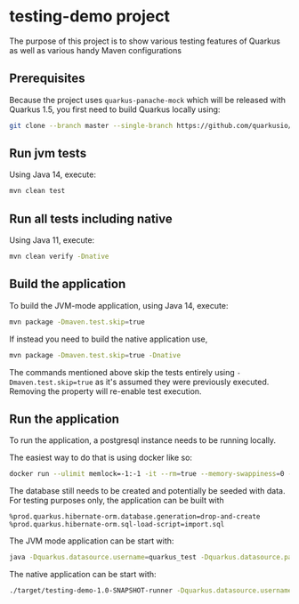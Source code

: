 # testing-demo project

The purpose of this project is to show various testing features of Quarkus as well as various handy Maven configurations

## Prerequisites

Because the project uses `quarkus-panache-mock` which will be released with Quarkus 1.5, you first need to build Quarkus locally using:

```bash
git clone --branch master --single-branch https://github.com/quarkusio/quarkus && cd quarkus && ./mvnw install -DskipTests -DskipITs -DskipDocs
```

## Run jvm tests

Using Java 14, execute:

```bash
mvn clean test
```

## Run all tests including native

Using Java 11, execute:

```bash
mvn clean verify -Dnative
```

## Build the application 

To build the JVM-mode application, using Java 14, execute:

```bash
mvn package -Dmaven.test.skip=true
```   

If instead you need to build the native application use,  

```bash
mvn package -Dmaven.test.skip=true -Dnative
```

The commands mentioned above skip the tests entirely using `-Dmaven.test.skip=true` as it's assumed they were previously executed. 
Removing the property will re-enable test execution.

## Run the application

To run the application, a postgresql instance needs to be running locally. 

The easiest way to do that is using docker like so:

```bash
docker run --ulimit memlock=-1:-1 -it --rm=true --memory-swappiness=0 --name quarkus_test -e POSTGRES_USER=quarkus_test -e POSTGRES_PASSWORD=quarkus_test -e POSTGRES_DB=quarkus_test -p 5432:5432 postgres:11.7
```

The database still needs to be created and potentially be seeded with data. For testing purposes only, the application can be built with

```properties
%prod.quarkus.hibernate-orm.database.generation=drop-and-create
%prod.quarkus.hibernate-orm.sql-load-script=import.sql
```

The JVM mode application can be start with:

```bash
java -Dquarkus.datasource.username=quarkus_test -Dquarkus.datasource.password=quarkus_test -jar target/testing-demo-1.0-SNAPSHOT-runner.jar
```     

The native application can be start with:

```bash
./target/testing-demo-1.0-SNAPSHOT-runner -Dquarkus.datasource.username=quarkus_test -Dquarkus.datasource.password=quarkus_test
```

